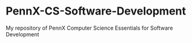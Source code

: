 # PennX-CS-Software-Development
My repository of PennX Computer Science Essentials for Software Development

